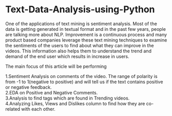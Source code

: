 # Text-Data-Analysis-using-Python

One of the applications of text mining is sentiment analysis. Most of the data is getting generated in textual format and in the past few years, people are talking more about NLP. Improvement is a continuous process and many product based companies leverage these text mining techniques to examine the sentiments of the users to find about what they can improve in the videos. This information also helps them to understand the trend and demand of the end user which results in increase in users.

The main focus of this article will be performing 

1.Sentiment Analysis on comments of the video. The range of polarity is from -1 to 1(negative to positive) and will tell us if the text contains positive or negative feedback. <br />
2.EDA on Positive and Negative Comments.<br />
3.Analysis to find tags which are found in Trending videos.<br />
4.Analyzing Likes, Views and Dislikes column to find how they are co-related with each other.
